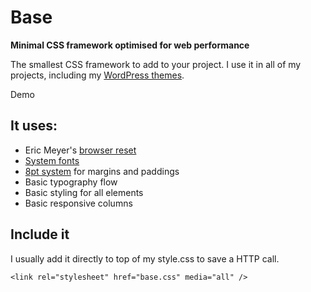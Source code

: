 # Base
**Minimal CSS framework optimised for web performance**

The smallest CSS framework to add to your project. I use it in all of my projects, including my [WordPress themes](https://themeforest.net/user/darinka?ref=Darinka).

Demo

## It uses:
* Eric Meyer's [browser reset](http://meyerweb.com/eric/thoughts/2011/01/03/reset-revisited/)
* [System fonts](https://www.smashingmagazine.com/2015/11/using-system-ui-fonts-practical-guide/)
* [8pt system](https://medium.com/built-to-adapt/intro-to-the-8-point-grid-system-d2573cde8632#.5z3n0fc3v) for margins and paddings
* Basic typography flow
* Basic styling for all elements
* Basic responsive columns

## Include it
I usually add it directly to top of my style.css to save a HTTP call.

```
<link rel="stylesheet" href="base.css" media="all" />  
```
